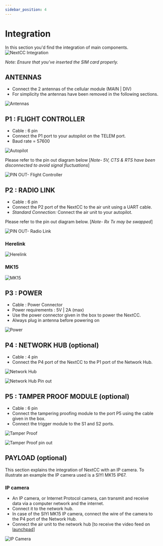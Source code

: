 ```yaml
---
sidebar_position: 4
---
```


# Integration

In this section you'd find the integration of main components.
![NextCC Integration](img/next-cc-integration.png)

*Note: Ensure that you've inserted the SIM card properly.*

## ANTENNAS

- Connect the 2 antennas of the cellular module (MAIN | DIV)
- For simplicity the antennas have been removed in the following sections.

![Antennas](img/antennas-removebg-preview.png)

## P1 : FLIGHT CONTROLLER

- Cable : 6 pin
- Connect the P1 port to your autopilot on the TELEM port.
- Baud rate = 57600

![Autopilot](img/autopilot-removebg-preview.png)

Please refer to the pin out diagram below [*Note- 5V, CTS & RTS have been disconnected to avoid signal fluctuations*]

![PIN OUT- Flight Controller](img/flight-controller-pin-out.png)

## P2 : RADIO LINK

- Cable : 6 pin
- Connect the P2 port of the NextCC to the air unit using a UART cable.
- *Standard Connection:* Connect the air unit to your autopilot.

Please refer to the pin out diagram below. [*Note- Rx Tx may be swapped*]

![PIN OUT- Radio Link](img/radio-link-pin-out.png)

### Herelink

![Herelink](img/herelink-removebg-preview.png)

### MK15

![MK15](img/mk15-removebg-preview.png)

## P3 : POWER

- Cable : Power Connector
- Power requirements : 5V | 2A (max)
- Use the power connector given in the box to power the NextCC.
- Always plug in antenna before powering on​

![Power](img/battery-removebg-preview.png)

## P4 : NETWORK HUB (optional)

- Cable : 4 pin
- Connect the P4 port of the NextCC to the P1 port of the Network Hub.

![Network Hub](img/ethernet-removebg-preview.png)

![Network Hub Pin out ](img/ethernet-pin-out.png)

## P5 : TAMPER PROOF MODULE (optional)

- Cable : 6 pin
- Connect the tampering proofing module to the port P5 using the cable given in the box.
- Connect the trigger module to the S1 and S2 ports.

![Tamper Proof](img/tamper-proof-removebg-preview.png)

![Tamper Proof pin out](img/tamp-proof-pin-out.png)

## PAYLOAD (optional)

This section explains the integration of NextCC with an IP camera. To illustrate an example the IP camera used is a SIYI MK15 IP67.

### IP camera

- An IP camera, or Internet Protocol camera, can transmit and receive data via a computer network and the internet.
- Connect it to the network hub.
- In case of the SIYI MK15 IP camera, connect the wire of the camera to the P4 port of the Network Hub.
- Connect the air unit to the network hub [to receive the video feed on [launchpad](/launchpad/introduction.md)]

![IP Camera](img/ip-camera-removebg-preview.png)
